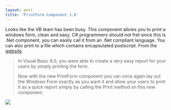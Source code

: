 ```yaml
---
layout: post
title: 'PrintForm Component 1.0'
---
```

Looks like the VB team has been busy. This component allows you to print a windows form, clean and easy. C# programmers should not fret since this is .Net component, you can easily call it from an .Net compliant language. You can also print to a file which contains encapsulated postscript. From the [website](http://msdn2.microsoft.com/en-us/vbasic/aa701261.aspx).

> In Visual Basic 6.0, you were able to create a very easy report for your users by simply printing the form. 
> 
> Now with the new PrintForm component you can once again lay out the Windows Form exactly as you want it and allow your users to print it as a quick report simply by calling the Print method on this new component.

![](http://msdn2.microsoft.com/en-us/vbasic/aa701261.PrintForm_Large2.jpg)
